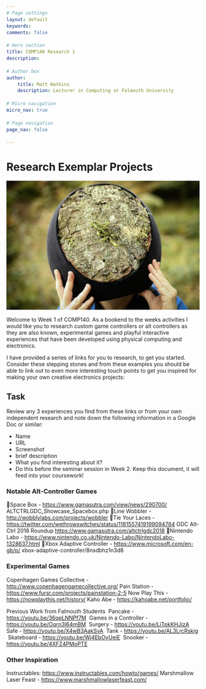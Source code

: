```yaml
---
# Page settings
layout: default
keywords:
comments: false

# Hero section
title: COMP140 Research 1
description: 

# Author box
author:
    title: Matt Watkins
    description: Lecturer in Computing at Falmouth University

# Micro navigation
micro_nav: true

# Page navigation
page_nav: false
    
---
```


# Research Exemplar Projects

![Marshmallow Laser Feast](images/marshmallow.png)

Welcome to Week 1 of COMP140. As a bookend to the weeks activities I would like you to research custom game controllers or alt controllers as they are also known, experimental games and playful interactive experiences that have been developed using physical computing and electronics. 

I have provided a series of links for you to research, to get you started. Consider these stepping stones and from these examples you should be able to link out to even more interesting touch points to get you inspired for making your own creative electronics projects:

## Task

Review any 3 experiences you find from these links or from your own independent research and note down the following information in a Google Doc or similar: 

- Name
- URL
- Screenshot
- brief description
- What you find interesting about it?
- Do this before the seminar session in Week 2. Keep this document, it will feed into your coursework! 

### Notable Alt-Controller Games 

[Deep VR]: https://www.polygon.com/2015/3/2/8133675/deep-vr-meditation 
􏰀Space Box - https://www.gamasutra.com/view/news/290700/ ALTCTRLGDC_Showcase_Spacebox.php
􏰀Line Wobbler - http://wobblylabs.com/projects/wobbler 
􏰀Tie Your Laces - https://twitter.com/wethrowswitches/status/1181557419199094784 
GDC Alt-Ctrl 2018 Roundup 
https://www.gamasutra.com/altctrlgdc2018 
􏰀Nintendo Labo - https://www.nintendo.co.uk/Nintendo-Labo/NintendoLabo-1328637.html 
􏰀Xbox Adaptive Controller - https://www.microsoft.com/en-gb/p/ xbox-adaptive-controller/8nsdbhz1n3d8 

### Experimental Games

Copenhagen Games Collective - http://www.copenhagengamecollective.org/
Pain Station - https://www.fursr.com/projects/painstation-2-5
Now Play This - https://nowplaythis.net/history/
Kaho Abe - https://kahoabe.net/portfolio/

Previous Work from Falmouth Students 
Pancake - https://youtu.be/36qeLNNPf7M  Games in a Controller - https://youtu.be/Oqrn3l64mBM  Surgery - https://youtu.be/LiTpkKHJizA  Safe - https://youtu.be/X4wB3AakSvA  Tank - https://youtu.be/AL3LrcRskig  Skateboard - https://youtu.be/Wj4EbOyUejE  Snooker - https://youtu.be/4XFZ4PMoPTE 

### Other Inspiration

Instructables: https://www.instructables.com/howto/games/
Marshmallow Laser Feast - https://www.marshmallowlaserfeast.com/

